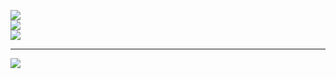 ![](https://github-readme-stats.vercel.app/api?username=ThingCoder&theme=dark&hide_border=false&include_all_commits=true&count_private=true)<br/>
![](https://github-readme-streak-stats.herokuapp.com/?user=ThingCoder&theme=dark&hide_border=false)<br/>
![](https://github-readme-stats.vercel.app/api/top-langs/?username=ThingCoder&theme=dark&hide_border=false&include_all_commits=true&count_private=true&layout=compact)

---
[![](https://visitcount.itsvg.in/api?id=ThingCoder&icon=0&color=0)](https://visitcount.itsvg.in)

<!-- Proudly created with GPRM ( https://gprm.itsvg.in ) -->
